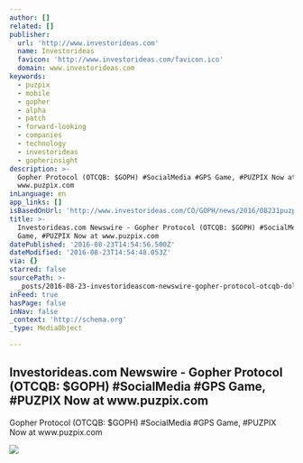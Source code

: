 ```yaml
---
author: []
related: []
publisher:
  url: 'http://www.investorideas.com'
  name: Investorideas
  favicon: 'http://www.investorideas.com/favicon.ico'
  domain: www.investorideas.com
keywords:
  - puzpix
  - mobile
  - gopher
  - alpha
  - patch
  - forward-looking
  - companies
  - technology
  - investorideas
  - gopherinsight
description: >-
  Gopher Protocol (OTCQB: $GOPH) #SocialMedia #GPS Game, #PUZPIX Now at
  www.puzpix.com
inLanguage: en
app_links: []
isBasedOnUrl: 'http://www.investorideas.com/CO/GOPH/news/2016/08231puzpix.asp'
title: >-
  Investorideas.com Newswire - Gopher Protocol (OTCQB: $GOPH) #SocialMedia #GPS
  Game, #PUZPIX Now at www.puzpix.com
datePublished: '2016-08-23T14:54:56.500Z'
dateModified: '2016-08-23T14:54:48.053Z'
via: {}
starred: false
sourcePath: >-
  _posts/2016-08-23-investorideascom-newswire-gopher-protocol-otcqb-dollargoph.md
inFeed: true
hasPage: false
inNav: false
_context: 'http://schema.org'
_type: MediaObject

---
```

<article style=""><h1>Investorideas.com Newswire - Gopher Protocol (OTCQB: $GOPH) #SocialMedia #GPS Game, #PUZPIX Now at www.puzpix.com</h1><p>Gopher Protocol (OTCQB: $GOPH) #SocialMedia #GPS Game, #PUZPIX Now at www.puzpix.com</p><img src="http://www.investorideas.com/CO/GOPH/news/2016/images/082316-1.jpg" /></article>